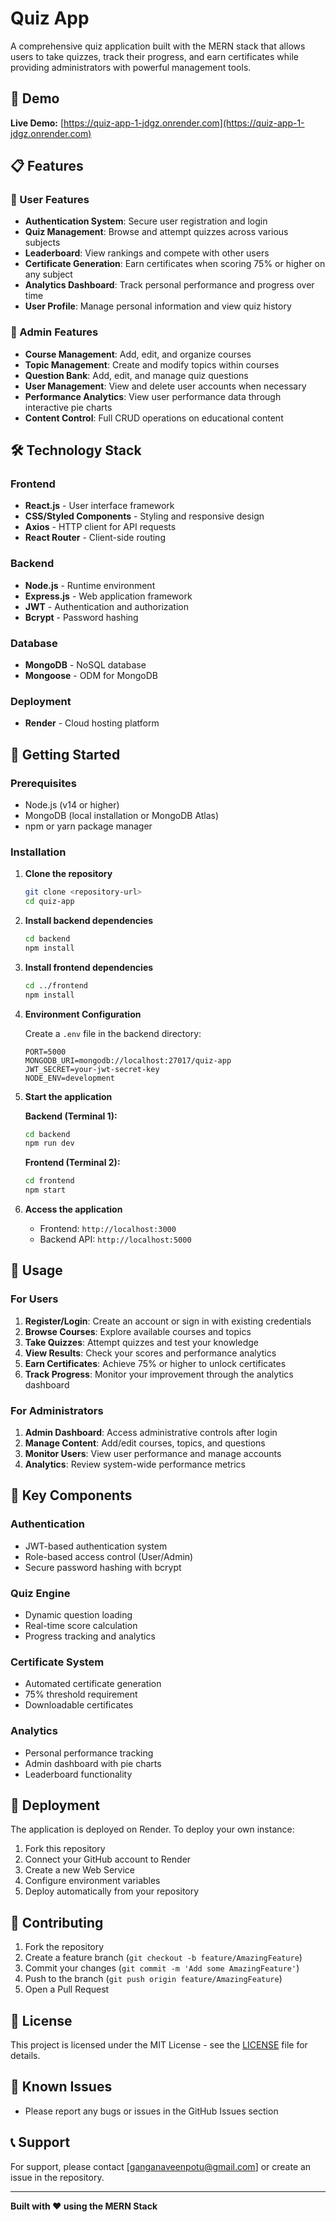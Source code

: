 # Quiz App

A comprehensive quiz application built with the MERN stack that allows users to take quizzes, track their progress, and earn certificates while providing administrators with powerful management tools.

## 🚀 Demo

**Live Demo:** [https://quiz-app-1-jdgz.onrender.com](https://quiz-app-1-jdgz.onrender.com)

## 📋 Features

### 👤 User Features
- **Authentication System**: Secure user registration and login
- **Quiz Management**: Browse and attempt quizzes across various subjects
- **Leaderboard**: View rankings and compete with other users
- **Certificate Generation**: Earn certificates when scoring 75% or higher on any subject
- **Analytics Dashboard**: Track personal performance and progress over time
- **User Profile**: Manage personal information and view quiz history

### 🔧 Admin Features
- **Course Management**: Add, edit, and organize courses
- **Topic Management**: Create and modify topics within courses
- **Question Bank**: Add, edit, and manage quiz questions
- **User Management**: View and delete user accounts when necessary
- **Performance Analytics**: View user performance data through interactive pie charts
- **Content Control**: Full CRUD operations on educational content

## 🛠️ Technology Stack

### Frontend
- **React.js** - User interface framework
- **CSS/Styled Components** - Styling and responsive design
- **Axios** - HTTP client for API requests
- **React Router** - Client-side routing

### Backend
- **Node.js** - Runtime environment
- **Express.js** - Web application framework
- **JWT** - Authentication and authorization
- **Bcrypt** - Password hashing

### Database
- **MongoDB** - NoSQL database
- **Mongoose** - ODM for MongoDB

### Deployment
- **Render** - Cloud hosting platform

## 🚀 Getting Started

### Prerequisites
- Node.js (v14 or higher)
- MongoDB (local installation or MongoDB Atlas)
- npm or yarn package manager

### Installation

1. **Clone the repository**
   ```bash
   git clone <repository-url>
   cd quiz-app
   ```

2. **Install backend dependencies**
   ```bash
   cd backend
   npm install
   ```

3. **Install frontend dependencies**
   ```bash
   cd ../frontend
   npm install
   ```

4. **Environment Configuration**
   
   Create a `.env` file in the backend directory:
   ```env
   PORT=5000
   MONGODB_URI=mongodb://localhost:27017/quiz-app
   JWT_SECRET=your-jwt-secret-key
   NODE_ENV=development
   ```

5. **Start the application**
   
   **Backend (Terminal 1):**
   ```bash
   cd backend
   npm run dev
   ```
   
   **Frontend (Terminal 2):**
   ```bash
   cd frontend
   npm start
   ```

6. **Access the application**
   - Frontend: `http://localhost:3000`
   - Backend API: `http://localhost:5000`

## 📱 Usage

### For Users
1. **Register/Login**: Create an account or sign in with existing credentials
2. **Browse Courses**: Explore available courses and topics
3. **Take Quizzes**: Attempt quizzes and test your knowledge
4. **View Results**: Check your scores and performance analytics
5. **Earn Certificates**: Achieve 75% or higher to unlock certificates
6. **Track Progress**: Monitor your improvement through the analytics dashboard

### For Administrators
1. **Admin Dashboard**: Access administrative controls after login
2. **Manage Content**: Add/edit courses, topics, and questions
3. **Monitor Users**: View user performance and manage accounts
4. **Analytics**: Review system-wide performance metrics

## 🎯 Key Components

### Authentication
- JWT-based authentication system
- Role-based access control (User/Admin)
- Secure password hashing with bcrypt

### Quiz Engine
- Dynamic question loading
- Real-time score calculation
- Progress tracking and analytics

### Certificate System
- Automated certificate generation
- 75% threshold requirement
- Downloadable certificates

### Analytics
- Personal performance tracking
- Admin dashboard with pie charts
- Leaderboard functionality

## 🚀 Deployment

The application is deployed on Render. To deploy your own instance:

1. Fork this repository
2. Connect your GitHub account to Render
3. Create a new Web Service
4. Configure environment variables
5. Deploy automatically from your repository

## 🤝 Contributing

1. Fork the repository
2. Create a feature branch (`git checkout -b feature/AmazingFeature`)
3. Commit your changes (`git commit -m 'Add some AmazingFeature'`)
4. Push to the branch (`git push origin feature/AmazingFeature`)
5. Open a Pull Request

## 📄 License

This project is licensed under the MIT License - see the [LICENSE](LICENSE) file for details.

## 🐛 Known Issues

- Please report any bugs or issues in the GitHub Issues section

## 📞 Support

For support, please contact [ganganaveenpotu@gmail.com] or create an issue in the repository.

---

**Built with ❤️ using the MERN Stack**
